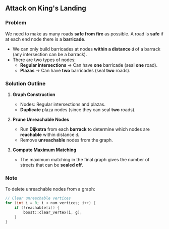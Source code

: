 ## Attack on King's Landing

### Problem

We need to make as many roads **safe from fire** as possible. A road is **safe** if at each end node there is a **barricade**.

- We can only build barricades at nodes **within a distance `d`** of a barrack (any intersection can be a barrack).
- There are two types of nodes:
  - **Regular intersections** → Can have **one** barricade (seal **one** road).
  - **Plazas** → Can have **two** barricades (seal **two** roads).

### Solution Outline

1. **Graph Construction**
   - Nodes: Regular intersections and plazas.
   - **Duplicate** plaza nodes (since they can seal **two** roads).

2. **Prune Unreachable Nodes**
   - Run **Dijkstra** from each **barrack** to determine which nodes are **reachable** within distance `d`.
   - Remove **unreachable** nodes from the graph.

3. **Compute Maximum Matching**
   - The maximum matching in the final graph gives the number of streets that can be **sealed off**.

### Note

To delete unreachable nodes from a graph:

```c++
// Clear unreachable vertices
for (int i = 0; i < num_vertices; i++) {
    if (!reachable[i]) {
        boost::clear_vertex(i, g);
    }
}
